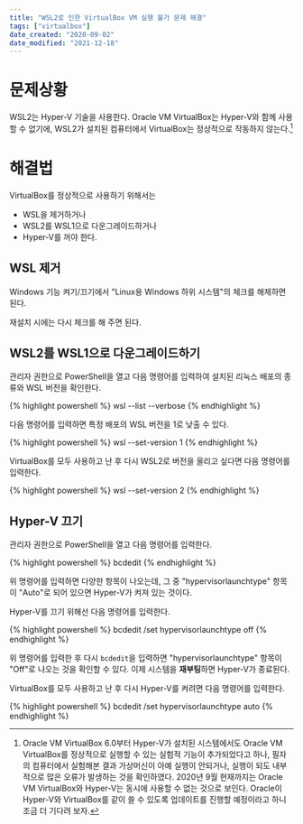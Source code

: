 ```yaml
---
title: "WSL2로 인한 VirtualBox VM 실행 불가 문제 해결"
tags: ["virtualbox"]
date_created: "2020-09-02"
date_modified: "2021-12-18"
---
```


# 문제상황

WSL2는 Hyper-V 기술을 사용한다. Oracle VM VirtualBox는 Hyper-V와 함께 사용할 수 없기에, WSL2가 설치된 컴퓨터에서 VirtualBox는 정상적으로 작동하지 않는다.[^1]

[^1]: Oracle VM VirtualBox 6.0부터 Hyper-V가 설치된 시스템에서도 Oracle VM VirtualBox를 정상적으로 실행할 수 있는 실험적 기능이 추가되었다고 하나, 필자의 컴퓨터에서 실험해본 결과 가상머신이 아예 실행이 안되거나, 실행이 되도 내부적으로 많은 오류가 발생하는 것을 확인하였다. 2020년 9월 현재까지는 Oracle VM VirtualBox와 Hyper-V는 동시에 사용할 수 없는 것으로 보인다. Oracle이 Hyper-V와 VirtualBox를 같이 쓸 수 있도록 업데이트를 진행할 예정이라고 하니 조금 더 기다려 보자.

# 해결법

VirtualBox를 정상적으로 사용하기 위해서는

- WSL을 제거하거나
- WSL2를 WSL1으로 다운그레이드하거나
- Hyper-V를 꺼야 한다.

## WSL 제거

Windows 기능 켜기/끄기에서 "Linux용 Windows 하위 시스템"의 체크를 해제하면 된다.

재설치 시에는 다시 체크를 해 주면 된다.

## WSL2를 WSL1으로 다운그레이드하기

관리자 권한으로 PowerShell을 열고 다음 명령어를 입력하여 설치된 리눅스 배포의 종류와 WSL 버전을 확인한다.

{% highlight powershell %}
wsl --list --verbose
{% endhighlight %}

다음 명령어를 입력하면 특정 배포의 WSL 버전을 1로 낮출 수 있다.

{% highlight powershell %}
wsl --set-version <distribution name> 1
{% endhighlight %}

VirtualBox를 모두 사용하고 난 후 다시 WSL2로 버전을 올리고 싶다면 다음 명령어를 입력한다.

{% highlight powershell %}
wsl --set-version <distribution name> 2
{% endhighlight %}

## Hyper-V 끄기

관리자 권한으로 PowerShell을 열고 다음 명령어를 입력한다.

{% highlight powershell %}
bcdedit
{% endhighlight %}

위 명령어를 입력하면 다양한 항목이 나오는데, 그 중 "hypervisorlaunchtype" 항목이 "Auto"로 되어 있으면 Hyper-V가 켜져 있는 것이다.

Hyper-V를 끄기 위해선 다음 명령어를 입력한다.

{% highlight powershell %}
bcdedit /set hypervisorlaunchtype off
{% endhighlight %}

위 명령어를 입력한 후 다시 `bcdedit`을 입력하면 "hypervisorlaunchtype" 항목이 "Off"로 나오는 것을 확인할 수 있다. 이제 시스템을 **재부팅**하면 Hyper-V가 종료된다.

VirtualBox를 모두 사용하고 난 후 다시 Hyper-V를 켜려면 다음 명령어를 입력한다.

{% highlight powershell %}
bcdedit /set hypervisorlaunchtype auto
{% endhighlight %}